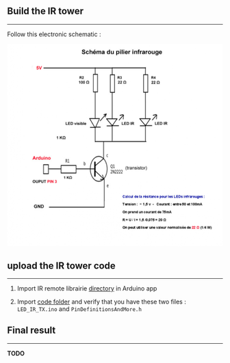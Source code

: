 
## Build the IR tower 

***

Follow this electronic schematic :

![tower](IR-tower/elec-schematic.jpg)


## upload the IR tower code

***

1. Import IR remote librairie [directory](IR-tower/IRremote) in Arduino app

2. Import [code folder](IR-tower/IR-tower-code) and verify that you have these two files : `LED_IR_TX.ino` and `PinDefinitionsAndMore.h`

## Final result 

***

**TODO**
